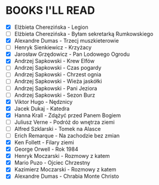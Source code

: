 # BOOKS I'LL READ

- [X] Elżbieta Cherezińska - Legion
- [ ] Elżbieta Cherezińska - Byłam sekretarką Rumkowskiego
- [X] Alexandre Dumas - Trzecj muszkieterowie
- [ ] Henryk Sienkiewicz - Krzyżacy
- [X] Jarosław Grzędowicz - Pan Lodowego Ogrodu
- [X] Andrzej Sapkowski - Krew Elfów
- [ ] Andrzej Sapkowski - Czas pogardy
- [ ] Andrzej Sapkowski - Chrzest ognia
- [ ] Andrzej Sapkowski - Wieża jaskółki
- [ ] Andrzej Sapkowski - Pani Jeziora
- [ ] Andrzej Sapkowski - Sezon Burz
- [X] Viktor Hugo - Nędznicy
- [X] Jacek Dukaj - Katedra
- [X] Hanna Krall - Zdążyć przed Panem Bogiem
- [ ] Juliusz Verne - Podróż do wnętrza ziemi
- [ ] Alfred Szklarski - Tomek na Alasce
- [ ] Erich Remarque - Na zachodzie bez zmian
- [X] Ken Follett - Filary ziemi
- [X] George Orwell - Rok 1984
- [X] Henryk Moczarski - Rozmowy z katem
- [X] Mario Puzo - Ojciec Chrzestny
- [X] Kazimierz Moczarski - Rozmowy z katem
- [X] Alexandre Dumas - Chrabia Monte Christo
